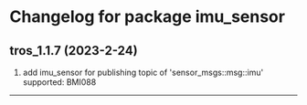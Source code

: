 # Changelog for package imu_sensor

tros_1.1.7 (2023-2-24)
------------------
1. add imu_sensor for publishing topic of 'sensor_msgs::msg::imu'
supported:
BMI088

------------------
